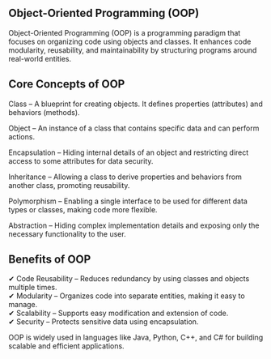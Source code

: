 ## Object-Oriented Programming (OOP)
Object-Oriented Programming (OOP) is a programming paradigm that focuses on organizing code using objects and classes. It enhances code modularity, reusability, and maintainability by structuring programs around real-world entities.

## Core Concepts of OOP
 Class  – A blueprint for creating objects. It defines properties (attributes) and behaviors (methods).

Object – An instance of a class that contains specific data and can perform actions.

Encapsulation – Hiding internal details of an object and restricting direct access to some attributes for data security.

Inheritance – Allowing a class to derive properties and behaviors from another class, promoting reusability.

Polymorphism – Enabling a single interface to be used for different data types or classes, making code more flexible.

Abstraction – Hiding complex implementation details and exposing only the necessary functionality to the user.

## Benefits of OOP
✔ Code Reusability – Reduces redundancy by using classes and objects multiple times.
<br>
✔ Modularity – Organizes code into separate entities, making it easy to manage.
<br>
✔ Scalability – Supports easy modification and extension of code.
<br>
✔ Security – Protects sensitive data using encapsulation.
<br>

OOP is widely used in languages like Java, Python, C++, and C# for building scalable and efficient applications.
